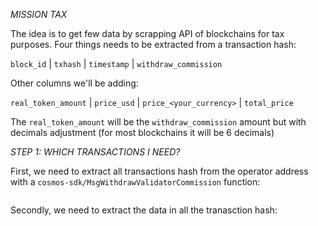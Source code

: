 *MISSION TAX*

The idea is to get few data by scrapping API of blockchains for tax purposes.
Four things needs to be extracted from a transaction hash:

```block_id``` | ```txhash```	| ```timestamp``` |	```withdraw_commission```

Other columns we'll be adding:

```real_token_amount``` | ```price_usd```	| ```price_<your_currency>``` |	```total_price```

The ```real_token_amount``` will be the ```withdraw_commission``` amount but with decimals adjustment (for most blockchains it will be 6 decimals)


*STEP 1: WHICH TRANSACTIONS I NEED?*

First, we need to extract all transactions hash from the operator address with a ```cosmos-sdk/MsgWithdrawValidatorCommission``` function:

```#
```


Secondly, we need to extract the data in all the tranasction hash:

```#
``` 
